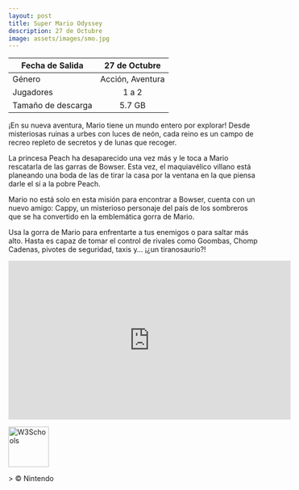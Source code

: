 ```yaml
---
layout: post
title: Super Mario Odyssey
description: 27 de Octubre
image: assets/images/smo.jpg
---
```




| Fecha de Salida       | 27 de Octubre          |
| ------------- |:-------------:|
| Género    | Acción, Aventura |
| Jugadores    | 1 a 2      |
| Tamaño de descarga | 5.7 GB      |

¡En su nueva aventura, Mario tiene un mundo entero por explorar! Desde misteriosas ruinas a urbes con luces de neón, cada reino es un campo de recreo repleto de secretos y de lunas que recoger.

La princesa Peach ha desaparecido una vez más y le toca a Mario rescatarla de las garras de Bowser. Esta vez, el maquiavélico villano está planeando una boda de las de tirar la casa por la ventana en la que piensa darle el sí a la pobre Peach.

Mario no está solo en esta misión para encontrar a Bowser, cuenta con un nuevo amigo: Cappy, un misterioso personaje del país de los sombreros que se ha convertido en la emblemática gorra de Mario.

Usa la gorra de Mario para enfrentarte a tus enemigos o para saltar más alto. Hasta es capaz de tomar el control de rivales como Goombas, Chomp Cadenas, pivotes de seguridad, taxis y… ¡¿un tiranosaurio?!

<html>
<body>
<iframe width="560" height="315" src="https://www.youtube.com/embed/EKWBv-djiKk" frameborder="0" allowfullscreen></iframe>
<p><a href="http://amzn.to/2xOPkNl">
<img border="0" alt="W3Schools" src="http://z1j7thc74bhqz3uk.zippykid.netdna-cdn.com/wp-content/uploads/2016/02/boton-amazon.png" height="80">
</a>
</p>

</body>
</html>
> © Nintendo
